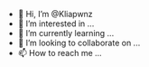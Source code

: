 - 👋 Hi, I’m @Kliapwnz
- 👀 I’m interested in ...
- 🌱 I’m currently learning ...
- 💞️ I’m looking to collaborate on ...
- 📫 How to reach me ...

<!---
Kliapwnz/Kliapwnz is a ✨ special ✨ repository because its `README.md` (this file) appears on your GitHub profile.
You can click the Preview link to take a look at your changes.
--->
